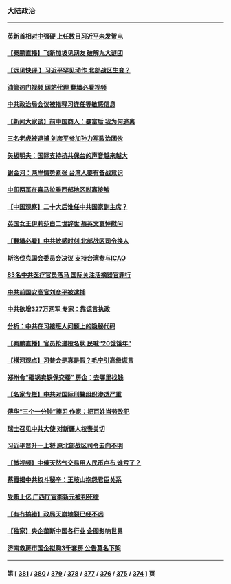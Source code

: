 ### 大陆政治
---
#### [英新首相对中强硬 上任数日习近平未发贺电](../../pages/ncid277/n13821291.md?09101245) 
#### [【秦鹏直播】飞新加坡见网友 破解九大谜团](../../pages/ncid277/n13821120.md?09101245) 
#### [【远见快评 】习近平罕见动作 北部战区生变？](../../pages/ncid277/n13821233.md?09101245) 
#### [油管热门视频 网站代理 翻墙必看视频](http://209.222.30.114:81/youtube.html?09101245)
#### [中共政治局会议被指释习连任等敏感信息](../../pages/ncid277/n13821035.md?09101245) 
#### [【新闻大家谈】前中国商人：暴富后 我为何逃离](../../pages/ncid277/n13820946.md?09101245) 
#### [三名老虎被逮捕 刘彦平参加孙力军政治团伙](../../pages/ncid277/n13820944.md?09101245) 
#### [矢板明夫：国际支持抗共保台的声音越来越大](../../pages/ncid277/n13820882.md?09101245) 
#### [谢金河：两岸情势紧张 台湾人要有备战意识](../../pages/ncid277/n13820805.md?09101245) 
#### [中印两军在喜马拉雅西部地区脱离接触](../../pages/ncid277/n13820827.md?09101245) 
#### [【中国观察】二十大后谁任中共国家副主席？](../../pages/ncid277/n13820726.md?09101245) 
#### [英国女王伊莉莎白二世辞世 蔡英文哀悼慰问](../../pages/ncid277/n13820755.md?09101245) 
#### [【翻墙必看】中共敏感时刻 北部战区司令换人](../../pages/ncid277/n13820722.md?09101245) 
#### [斯洛伐克国会委员会决议 支持台湾参与ICAO](../../pages/ncid277/n13820723.md?09101245) 
#### [83名中共医疗官员落马 国际关注活摘器官罪行](../../pages/ncid277/n13820716.md?09101245) 
#### [中共前国安高官刘彦平被逮捕](../../pages/ncid277/n13820468.md?09101245) 
#### [中共欲增327万网军 专家：靠谎言执政](../../pages/ncid277/n13820276.md?09101245) 
#### [分析：中共在习接班人问题上的隐秘代码](../../pages/ncid277/n13820292.md?09101245) 
#### [【秦鹏直播】官员抢递投名状 民喊“20饿饿年”](../../pages/ncid277/n13820314.md?09101245) 
#### [【横河观点】习普会是真是假？毛宁引高级谎言](../../pages/ncid277/n13820353.md?09101245) 
#### [郑州令“砸锅卖铁保交楼” 房企：去哪里找钱](../../pages/ncid277/n13820298.md?09101245) 
#### [【名家专栏】中共对国际刑警组织渗透严重](../../pages/ncid277/n13820132.md?09101245) 
#### [傅华“三个一分钟”捧习 作家：把百姓当劳改犯](../../pages/ncid277/n13820089.md?09101245) 
#### [瑞士召见中共大使 对新疆人权表关切](../../pages/ncid277/n13820200.md?09101245) 
#### [习近平晋升一上将 原北部战区司令去向不明](../../pages/ncid277/n13820165.md?09101245) 
#### [【微视频】中俄天然气交易用人民币卢布 谁亏了？](../../pages/ncid277/n13820199.md?09101245) 
#### [蔡霞揭中共权斗秘辛：王岐山抱怨君臣关系](../../pages/ncid277/n13819850.md?09101245) 
#### [受贿上亿 广西厅官李新元被判死缓](../../pages/ncid277/n13820017.md?09101245) 
#### [【有冇搞错】政局天崩地裂已经不远](../../pages/ncid277/n13819619.md?09101245) 
#### [【独家】央企垄断中国各行业 企图影响世界](../../pages/ncid277/n13819883.md?09101245) 
#### [济南救房市国企拟购3千套房 公告莫名下架](../../pages/ncid277/n13820021.md?09101245) 

---
#### 第 [ [381](./381.md?09101245) / [380](./380.md?09101245) / [379](./379.md?09101245) / [378](./378.md?09101245) / [377](./377.md?09101245) / [376](./376.md?09101245) / [375](./375.md?09101245) / [374](./374.md?09101245) ] 页
